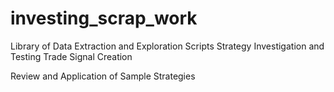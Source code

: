# investing_scrap_work
Library of 
Data Extraction and Exploration Scripts
Strategy Investigation and Testing
Trade Signal Creation

Review and Application of Sample Strategies
